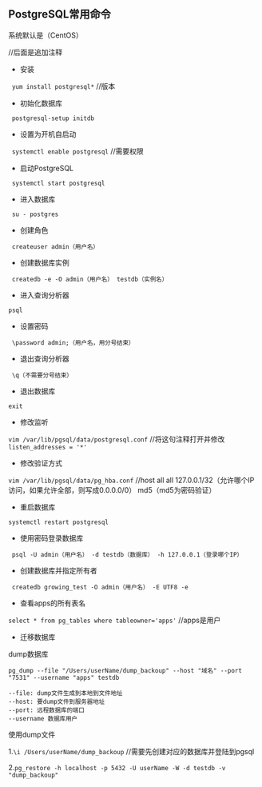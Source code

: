 PostgreSQL常用命令 
---
系统默认是（CentOS）

//后面是追加注释

* 安装

``` yum install postgresql*```  //版本

* 初始化数据库
  
``` postgresql-setup initdb```

* 设置为开机自启动
  
``` systemctl enable postgresql```  //需要权限

* 启动PostgreSQL

``` systemctl start postgresql``` 

* 进入数据库
  
``` su - postgres```  

* 创建角色
  
``` createuser admin（用户名）``` 

* 创建数据库实例

``` createdb -e -O admin（用户名） testdb（实例名）``` 

* 进入查询分析器

``` psql ``` 

* 设置密码
  
``` \password admin;（用户名，用分号结束）``` 

* 退出查询分析器
  
```
 \q（不需要分号结束）
``` 

* 退出数据库
  
```
exit
``` 

* 修改监听
  
``` vim /var/lib/pgsql/data/postgresql.conf ```  //将这句注释打开并修改 ``` listen_addresses = '*' ``` 

* 修改验证方式
  
``` vim /var/lib/pgsql/data/pg_hba.conf ```  //host  all  all  127.0.0.1/32（允许哪个IP访问，如果允许全部，则写成0.0.0.0/0）  md5（md5为密码验证）  

* 重启数据库
  
``` systemctl restart postgresql ``` 

* 使用密码登录数据库
  
``` psql -U admin（用户名） -d testdb（数据库） -h 127.0.0.1（登录哪个IP）``` 

* 创建数据库并指定所有者

``` createdb growing_test -O admin（用户名） -E UTF8 -e``` 

* 查看apps的所有表名 

``` select * from pg_tables where tableowner='apps' ```  //apps是用户

* 迁移数据库

dump数据库

``` pg_dump --file "/Users/userName/dump_backoup" --host "域名" --port "7531" --username "apps" testdb ```
          
    --file: dump文件生成到本地到文件地址
    --host: 要dump文件到服务器地址
    --port: 远程数据库的端口
    --username 数据库用户


使用dump文件

1.``` \i /Users/userName/dump_backoup ```  //需要先创建对应的数据库并登陆到pgsql
 
2.``` pg_restore -h localhost -p 5432 -U userName -W -d testdb -v "dump_backoup" ``` 

